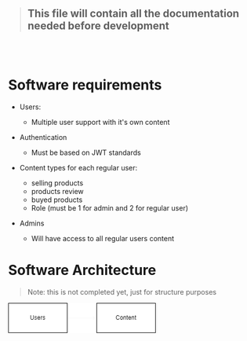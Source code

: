 
> ## This file will contain all the documentation needed before development
<br/>
<br/>

# Software requirements 
 - Users: 
   -  Multiple user support with it's own content
- Authentication
  - Must be based on JWT standards
  
- Content types for each regular user: 
  - selling products
  - products review
  - buyed products
  - Role (must be 1 for admin and 2 for regular user)

- Admins
    - Will have access to all regular users content
  
# Software Architecture 
> Note: this is not completed yet, just for structure purposes

![](./arch.png)